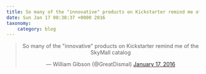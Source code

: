 ```yaml
---
title: So many of the "innovative" products on Kickstarter remind me of the SkyMall catalog
date: Sun Jan 17 08:38:37 +0000 2016
taxonomy:
    category: blog
---
```

<blockquote class="twitter-tweet" align="center" width="350"><p lang="en" dir="ltr">So many of the &quot;innovative&quot; products on Kickstarter remind me of the SkyMall catalog</p>&mdash; William Gibson (@GreatDismal) <a href="https://twitter.com/GreatDismal/status/688547556515643393">January 17, 2016</a></blockquote>
